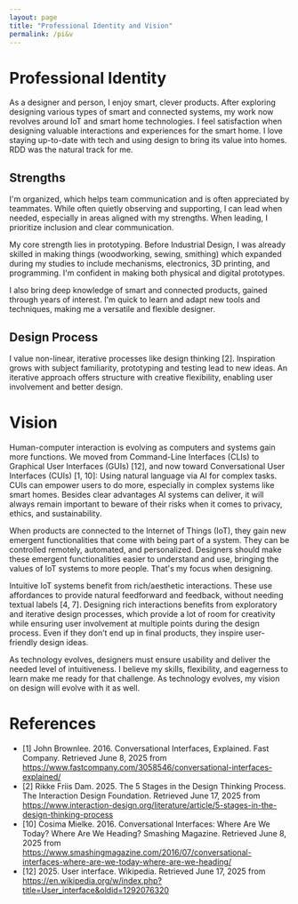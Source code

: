 ```yaml
---
layout: page
title: "Professional Identity and Vision"
permalink: /pi&v
---
```


# Professional Identity
As a designer and person, I enjoy smart, clever products. After exploring designing various types of smart and connected systems, my work now revolves around IoT and smart home technologies. I feel satisfaction when designing valuable interactions and experiences for the smart home. I love staying up-to-date with tech and using design to bring its value into homes. RDD was the natural track for me.

## Strengths
I'm organized, which helps team communication and is often appreciated by teammates. While often quietly observing and supporting, I can lead when needed, especially in areas aligned with my strengths. When leading, I prioritize inclusion and clear communication.

My core strength lies in prototyping. Before Industrial Design, I was already skilled in making things (woodworking, sewing, smithing) which expanded during my studies to include mechanisms, electronics, 3D printing, and programming. I'm confident in making both physical and digital prototypes.

I also bring deep knowledge of smart and connected products, gained through years of interest. I'm quick to learn and adapt new tools and techniques, making me a versatile and flexible designer.

## Design Process
I value non-linear, iterative processes like design thinking [2]. Inspiration grows with subject familiarity, prototyping and testing lead to new ideas. An iterative approach offers structure with creative flexibility, enabling user involvement and better design.

# Vision
Human-computer interaction is evolving as computers and systems gain more functions. We moved from Command-Line Interfaces (CLIs) to Graphical User Interfaces (GUIs) [12], and now toward Conversational User Interfaces (CUIs) [1, 10]: Using natural language via AI for complex tasks. CUIs can empower users to do more, especially in complex systems like smart homes. Besides clear advantages AI systems can deliver, it will always remain important to beware of their risks when it comes to privacy, ethics, and sustainability.

When products are connected to the Internet of Things (IoT), they gain new emergent functionalities that come with being part of a system. They can be controlled remotely, automated, and personalized. Designers should make these emergent functionalities easier to understand and use, bringing the values of IoT systems to more people. That's my focus when designing.

Intuitive IoT systems benefit from rich/aesthetic interactions. These use affordances to provide natural feedforward and feedback, without needing textual labels [4, 7]. Designing rich interactions benefits from exploratory and iterative design processes, which provide a lot of room for creativity while ensuring user involvement at multiple points during the design process. Even if they don’t end up in final products, they inspire user-friendly design ideas.

As technology evolves, designers must ensure usability and deliver the needed level of intuitiveness. I believe my skills, flexibility, and eagerness to learn make me ready for that challenge. As technology evolves, my vision on design will evolve with it as well.

# References
- [1] John Brownlee. 2016. Conversational Interfaces, Explained. Fast Company. Retrieved June 8, 2025 from <https://www.fastcompany.com/3058546/conversational-interfaces-explained/>
- [2] Rikke Friis Dam. 2025. The 5 Stages in the Design Thinking Process. The Interaction Design Foundation. Retrieved June 17, 2025 from <https://www.interaction-design.org/literature/article/5-stages-in-the-design-thinking-process>
- [10] Cosima Mielke. 2016. Conversational Interfaces: Where Are We Today? Where Are We Heading? Smashing Magazine. Retrieved June 8, 2025 from <https://www.smashingmagazine.com/2016/07/conversational-interfaces-where-are-we-today-where-are-we-heading/>
- [12] 2025. User interface. Wikipedia. Retrieved June 17, 2025 from <https://en.wikipedia.org/w/index.php?title=User_interface&oldid=1292076320>